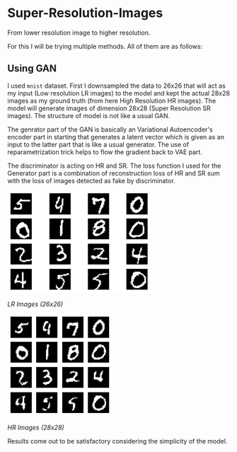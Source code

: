 # Super-Resolution-Images

From lower resolution image to higher resolution.

For this I will be trying multiple methods. All of them are as follows:

## Using GAN

I used `mnist` dataset. First I downsampled the data to 26x26 that will act as my input (Low resolution LR images) to the model
and kept the actual 28x28 images as my ground truth (from here High Resolution HR images). The model will generate images of dimension
28x28 (Super Resolution SR images). The structure of model is not like a usual GAN.

The genrator part of the GAN is basically an Variational Autoencoder's encoder part in starting that generates a latent vector which is given as an input to the latter part that is like a usual generator. The use of reparametrization trick helps to flow the gradient back to VAE part.

The discriminator is acting on HR and SR. The loss function I used for the Generator part is a combination of reconstruction loss of HR and SR
sum with the loss of images detected as fake by discriminator.

![26](readme_assets/26.png "LR images (26x26)")

*LR Images (26x26)*

![28](readme_assets/28.png "HR images (28x28)")

*HR Images (28x28)*


Results come out to be satisfactory considering the simplicity of the model.
